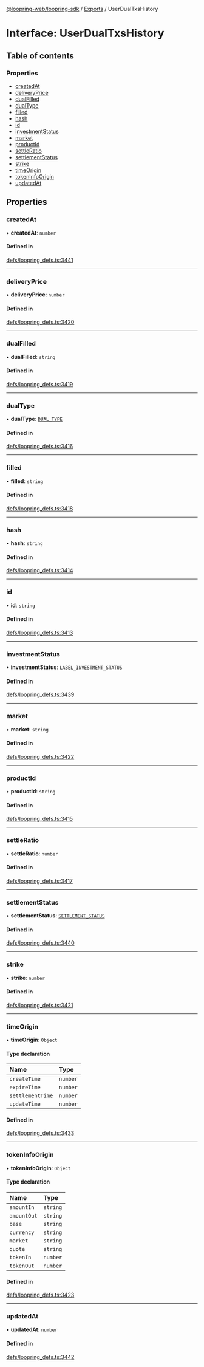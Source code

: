 [@loopring-web/loopring-sdk](../README.md) / [Exports](../modules.md) / UserDualTxsHistory

# Interface: UserDualTxsHistory

## Table of contents

### Properties

- [createdAt](UserDualTxsHistory.md#createdat)
- [deliveryPrice](UserDualTxsHistory.md#deliveryprice)
- [dualFilled](UserDualTxsHistory.md#dualfilled)
- [dualType](UserDualTxsHistory.md#dualtype)
- [filled](UserDualTxsHistory.md#filled)
- [hash](UserDualTxsHistory.md#hash)
- [id](UserDualTxsHistory.md#id)
- [investmentStatus](UserDualTxsHistory.md#investmentstatus)
- [market](UserDualTxsHistory.md#market)
- [productId](UserDualTxsHistory.md#productid)
- [settleRatio](UserDualTxsHistory.md#settleratio)
- [settlementStatus](UserDualTxsHistory.md#settlementstatus)
- [strike](UserDualTxsHistory.md#strike)
- [timeOrigin](UserDualTxsHistory.md#timeorigin)
- [tokenInfoOrigin](UserDualTxsHistory.md#tokeninfoorigin)
- [updatedAt](UserDualTxsHistory.md#updatedat)

## Properties

### createdAt

• **createdAt**: `number`

#### Defined in

[defs/loopring_defs.ts:3441](https://github.com/Loopring/loopring_sdk/blob/81e0b16/src/defs/loopring_defs.ts#L3441)

___

### deliveryPrice

• **deliveryPrice**: `number`

#### Defined in

[defs/loopring_defs.ts:3420](https://github.com/Loopring/loopring_sdk/blob/81e0b16/src/defs/loopring_defs.ts#L3420)

___

### dualFilled

• **dualFilled**: `string`

#### Defined in

[defs/loopring_defs.ts:3419](https://github.com/Loopring/loopring_sdk/blob/81e0b16/src/defs/loopring_defs.ts#L3419)

___

### dualType

• **dualType**: [`DUAL_TYPE`](../enums/DUAL_TYPE.md)

#### Defined in

[defs/loopring_defs.ts:3416](https://github.com/Loopring/loopring_sdk/blob/81e0b16/src/defs/loopring_defs.ts#L3416)

___

### filled

• **filled**: `string`

#### Defined in

[defs/loopring_defs.ts:3418](https://github.com/Loopring/loopring_sdk/blob/81e0b16/src/defs/loopring_defs.ts#L3418)

___

### hash

• **hash**: `string`

#### Defined in

[defs/loopring_defs.ts:3414](https://github.com/Loopring/loopring_sdk/blob/81e0b16/src/defs/loopring_defs.ts#L3414)

___

### id

• **id**: `string`

#### Defined in

[defs/loopring_defs.ts:3413](https://github.com/Loopring/loopring_sdk/blob/81e0b16/src/defs/loopring_defs.ts#L3413)

___

### investmentStatus

• **investmentStatus**: [`LABEL_INVESTMENT_STATUS`](../enums/LABEL_INVESTMENT_STATUS.md)

#### Defined in

[defs/loopring_defs.ts:3439](https://github.com/Loopring/loopring_sdk/blob/81e0b16/src/defs/loopring_defs.ts#L3439)

___

### market

• **market**: `string`

#### Defined in

[defs/loopring_defs.ts:3422](https://github.com/Loopring/loopring_sdk/blob/81e0b16/src/defs/loopring_defs.ts#L3422)

___

### productId

• **productId**: `string`

#### Defined in

[defs/loopring_defs.ts:3415](https://github.com/Loopring/loopring_sdk/blob/81e0b16/src/defs/loopring_defs.ts#L3415)

___

### settleRatio

• **settleRatio**: `number`

#### Defined in

[defs/loopring_defs.ts:3417](https://github.com/Loopring/loopring_sdk/blob/81e0b16/src/defs/loopring_defs.ts#L3417)

___

### settlementStatus

• **settlementStatus**: [`SETTLEMENT_STATUS`](../enums/SETTLEMENT_STATUS.md)

#### Defined in

[defs/loopring_defs.ts:3440](https://github.com/Loopring/loopring_sdk/blob/81e0b16/src/defs/loopring_defs.ts#L3440)

___

### strike

• **strike**: `number`

#### Defined in

[defs/loopring_defs.ts:3421](https://github.com/Loopring/loopring_sdk/blob/81e0b16/src/defs/loopring_defs.ts#L3421)

___

### timeOrigin

• **timeOrigin**: `Object`

#### Type declaration

| Name | Type |
| :------ | :------ |
| `createTime` | `number` |
| `expireTime` | `number` |
| `settlementTime` | `number` |
| `updateTime` | `number` |

#### Defined in

[defs/loopring_defs.ts:3433](https://github.com/Loopring/loopring_sdk/blob/81e0b16/src/defs/loopring_defs.ts#L3433)

___

### tokenInfoOrigin

• **tokenInfoOrigin**: `Object`

#### Type declaration

| Name | Type |
| :------ | :------ |
| `amountIn` | `string` |
| `amountOut` | `string` |
| `base` | `string` |
| `currency` | `string` |
| `market` | `string` |
| `quote` | `string` |
| `tokenIn` | `number` |
| `tokenOut` | `number` |

#### Defined in

[defs/loopring_defs.ts:3423](https://github.com/Loopring/loopring_sdk/blob/81e0b16/src/defs/loopring_defs.ts#L3423)

___

### updatedAt

• **updatedAt**: `number`

#### Defined in

[defs/loopring_defs.ts:3442](https://github.com/Loopring/loopring_sdk/blob/81e0b16/src/defs/loopring_defs.ts#L3442)
